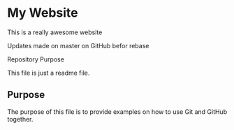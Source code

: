 # My Website

This is a really awesome website

Updates made on master on GitHub befor rebase

 Repository Purpose

This file is just a readme file.

## Purpose

The purpose of this file is to provide examples
on how to use Git and GitHub together.